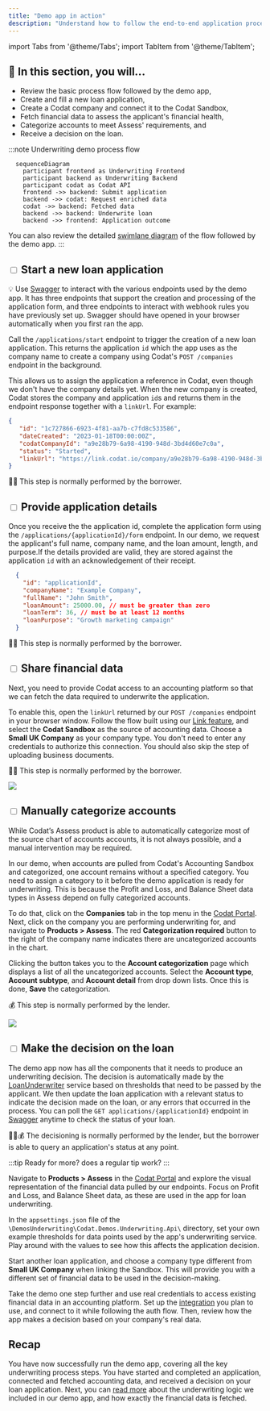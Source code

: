 ```yaml
---
title: "Demo app in action"
description: "Understand how to follow the end-to-end application process steps as intended in the underwriting demo app"
---
```

import Tabs from '@theme/Tabs';
import TabItem from '@theme/TabItem';

## 🚀 In this section, you will...
* Review the basic process flow followed by the demo app,
* Create and fill a new loan application,
* Create a Codat company and connect it to the Codat Sandbox,
* Fetch financial data to assess the applicant's financial health, 
* Categorize accounts to meet Assess' requirements, and
* Receive a decision on the loan. 

:::note Underwriting demo process flow
``` mermaid
  sequenceDiagram
    participant frontend as Underwriting Frontend 
    participant backend as Underwriting Backend 
    participant codat as Codat API
    frontend ->> backend: Submit application
    backend ->> codat: Request enriched data
    codat ->> backend: Fetched data
    backend ->> backend: Underwrite loan
    backend ->> frontend: Application outcome
```  
You can also review the detailed [swimlane diagram](https://github.com/codatio/build-guide-underwriting-be#implementing-the-solution) of the flow followed by the demo app.
:::  

## <input type="checkbox" unchecked /> Start a new loan application  

💡 Use [Swagger](http://localhost:5069/swagger/index.html) to interact with the various endpoints used by the demo app. It has three endpoints that support the creation and processing of the application form, and three endpoints to interact with webhook rules you have previously set up. Swagger should have opened in your browser automatically when you first ran the app. 

Call the `/applications/start` endpoint to trigger the creation of a new loan application. This returns the application `id` which the app uses as the company name to create a company using Codat's `POST /companies` endpoint in the background. 

This allows us to assign the application a reference in Codat, even though we don't have the company details yet. When the new company is created, Codat stores the company and application `id`s and returns them in the endpoint response together with a `linkUrl`. For example:  

```json
{
   "id": "1c727866-6923-4f81-aa7b-c7fd8c533586",
   "dateCreated": "2023-01-18T00:00:00Z",
   "codatCompanyId": "a9e28b79-6a98-4190-948d-3bd4d60e7c0a",
   "status": "Started", 
   "linkUrl": "https://link.codat.io/company/a9e28b79-6a98-4190-948d-3bd4d60e7c0a"
}
```
🙏🏽 This step is normally performed by the borrower.

## <input type="checkbox" unchecked /> Provide application details  

Once you receive the the application id, complete the application form using the `/applications/{applicationId}/form` endpoint. In our demo, we request the applicant's full name, company name, and the loan amount, length, and purpose.If the details provided are valid, they are stored against the application `id` with an acknowledgement of their receipt. 

```json title="Example application form"
  {
    "id": "applicationId", 
    "companyName": "Example Company",
    "fullName": "John Smith",
    "loanAmount": 25000.00, // must be greater than zero 
    "loanTerm": 36, // must be at least 12 months
    "loanPurpose": "Growth marketing campaign"
  }
```
🙏🏽 This step is normally performed by the borrower.

## <input type="checkbox" unchecked /> Share financial data  

Next, you need to provide Codat access to an accounting platform so that we can fetch the data required to underwrite the application. 

To enable this, open the `linkUrl` returned by our `POST /companies` endpoint in your browser window. Follow the flow built using our [Link feature](/auth-flow/overview), and select the **Codat Sandbox** as the source of accounting data. Choose a **Small UK Company** as your company type. You don't need to enter any credentials to authorize this connection. You should also skip the step of uploading business documents. 

🙏🏽 This step is normally performed by the borrower.

![](/img/use-cases/underwriting/sandbox-credentials-modal.png)

## <input type="checkbox" unchecked /> Manually categorize accounts 

While Codat’s Assess product is able to automatically categorize most of the source chart of accounts accounts, it is not always possible, and a manual intervention may be required. 

In our demo, when accounts are pulled from Codat's Accounting Sandbox and categorized, one account remains without a specified category. You need to assign a category to it before the demo application is ready for underwriting. This is because the Profit and Loss, and Balance Sheet data types in Assess depend on fully categorized accounts.

To do that, click on the **Companies** tab in the top menu in the [Codat Portal](https://app.codat.io/). Next, click on the company you are performing underwriting for, and navigate to **Products > Assess**. The red **Categorization required** button to the right of the company name indicates there are uncategorized accounts in the chart. 

Clicking the button takes you to the **Account categorization** page which displays a list of all the uncategorized accounts. Select the **Account type**, **Account subtype**, and **Account detail** from drop down lists. Once this is done, **Save** the categorization. 

💰 This step is normally performed by the lender.

![](/img/use-cases/underwriting/0000-acct-categorization-modal-06-03-2023.png)

## <input type="checkbox" unchecked /> Make the decision on the loan 

The demo app now has all the components that it needs to produce an underwriting decision. The decision is automatically made by the 
[LoanUnderwriter](https://dev.azure.com/codat/Codat%20Spikes/_git/DemosUnderwriting?path=/Codat.Demos.Underwriting.Api/Services/LoanUnderwriter.cs&version=GBmain) service based on thresholds that need to be passed by the applicant. We then update the loan application with a relevant status to indicate the decision made on the loan, or any errors that occurred in the process. You can poll the `GET applications/{applicationId}` endpoint in [Swagger](http://localhost:5069/swagger/index.html) anytime to check the status of your loan. 

🙏🏽💰 The decisioning is normally performed by the lender, but the borrower is able to query an application's status at any point. 

:::tip Ready for more?
does a regular tip work?
:::

<Tabs>
  <TabItem value="assess" label="Assess in the Portal">  

  Navigate to <b>Products > Assess</b> in the [Codat Portal](https://app.codat.io/) and explore the visual representation of the financial data pulled by our endpoints. Focus on Profit and Loss, and Balance Sheet data, as these are used in the app for loan underwriting. 

  </TabItem>
  
  <TabItem value="thresh" label="Thresholds">  

  In the `appsettings.json` file of the `\DemosUnderwriting\Codat.Demos.Underwriting.Api\` directory, set your own example thresholds for data points used by the app's underwriting service. Play around with the values to see how this affects the application decision.

  </TabItem>

  <TabItem value="comptype" label="Company types">  

  Start another loan application, and choose a company type different from <b>Small UK Company</b> when linking the Sandbox. This will provide you with a different set of financial data to be used in the decision-making. 

  </TabItem>

  <TabItem value="realco" label="Real company">  

  Take the demo one step further and use real credentials to access existing financial data in an accounting platform. Set up the [integration](/integrations/accounting/overview) you plan to use, and connect to it while following the auth flow. Then, review how the app makes a decision based on your company's real data. 

  </TabItem>

</Tabs>



## Recap

You have now successfully run the demo app, covering all the key underwriting process steps. You have started and completed an application, connected and fetched accounting data, and received a decision on your loan application. Next, you can [read more](/underwriting/uw-decision) about the underwriting logic we included in our demo app, and how exactly the financial data is fetched. 